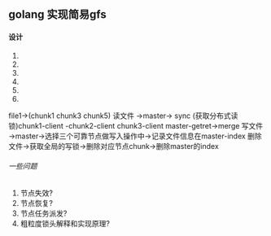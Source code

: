 ## golang 实现简易gfs

#### 设计
1. 
2. 
3. 
4. 
5. 
6. 



file1->(chunk1   chunk3   chunk5)
读文件 ->master-> sync (获取分布式读锁)chunk1-client -chunk2-client chunk3-client
master-getret->merge
写文件 ->master->选择三个可靠节点做写入操作中->记录文件信息在master-index
删除文件->获取全局的写锁->删除对应节点chunk->删除master的index



######  一些问题
1. 节点失效?
2. 节点恢复?
3. 节点任务派发?
4. 粗粒度锁头解释和实现原理?